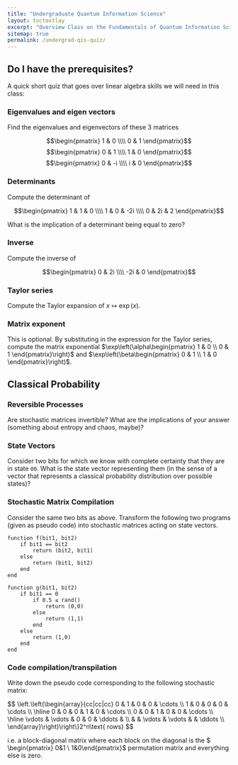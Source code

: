 ```yaml
---
title: "Undergraduate Quantum Information Science"
layout: toctextlay
excerpt: "Overview Class on the Fundamentals of Quantum Information Science from Fundamentals to Practical Engineering"
sitemap: true
permalink: /undergrad-qis-quiz/
---
```


## Do I have the prerequisites?

A quick short quiz that goes over linear algebra skills we will need in this class:

### Eigenvalues and eigen vectors

Find the eigenvalues and eigenvectors of these 3 matrices

$$\begin{pmatrix} 1 & 0 \\\\ 0 & 1 \end{pmatrix}$$
$$\begin{pmatrix} 0 & 1 \\\\ 1 & 0 \end{pmatrix}$$
$$\begin{pmatrix} 0 & -i \\\\ i & 0 \end{pmatrix}$$

### Determinants

Compute the determinant of 

$$\begin{pmatrix} 1 & 1 & 0 \\\\ 1 & 0 & -2i \\\\ 0 & 2i & 2 \end{pmatrix}$$

What is the implication of a determinant being equal to zero?

### Inverse

Compute the inverse of

$$\begin{pmatrix} 0 & 2i \\\\ -2i & 0 \end{pmatrix}$$

### Taylor series

Compute the Taylor expansion of $x\mapsto\exp(x)$.

### Matrix exponent

This is optional. By substituting in the expression for the Taylor series, compute the matrix exponential <span>$\exp\left(\alpha\begin{pmatrix} 1 & 0 \\ 0 & 1 \end{pmatrix}\right)$ and $\exp\left(\beta\begin{pmatrix} 0 & 1 \\ 1 & 0 \end{pmatrix}\right)$</span>.

## Classical Probability

### Reversible Processes

Are stochastic matrices invertible? What are the implications of your answer (something about entropy and chaos, maybe)?

### State Vectors

Consider two bits for which we know with complete certainty that they are in state `00`. What is the state vector representing them (in the sense of a vector that represents a classical probability distribution over possible states)?

### Stochastic Matrix Compilation

Consider the same two bits as above. Transform the following two programs (given as pseudo code) into stochastic matrices acting on state vectors.

```
function f(bit1, bit2)
    if bit1 == bit2
        return (bit2, bit1)
    else
        return (bit1, bit2)
    end
end
```

```
function g(bit1, bit2)
    if bit1 == 0
        if 0.5 ≤ rand()
            return (0,0)
        else
            return (1,1)
        end
    else
        return (1,0)
    end
end
```

### Code compilation/transpilation

Write down the pseudo code corresponding to the following stochastic matrix:

<div>
$$ \left.\left(\begin{array}{cc|cc|cc}
0 & 1 & 0 & 0 & \cdots \\
1 & 0 & 0 & 0 & \cdots \\
\hline
0 & 0 & 0 & 1 & 0 & \cdots \\
0 & 0 & 1 & 0 & 0 & \cdots \\
\hline
\vdots & \vdots & 0 & 0 & \ddots & \\
  &   & \vdots & \vdots &  & \ddots \\
\end{array}\right)\right\}2^n\text{ rows} $$
</div>

i.e. a block-diagonal matrix where each block on the diagonal is the $ \begin{pmatrix} 0&1 \\ 1&0\end{pmatrix}$ permutation matrix and everything else is zero.

